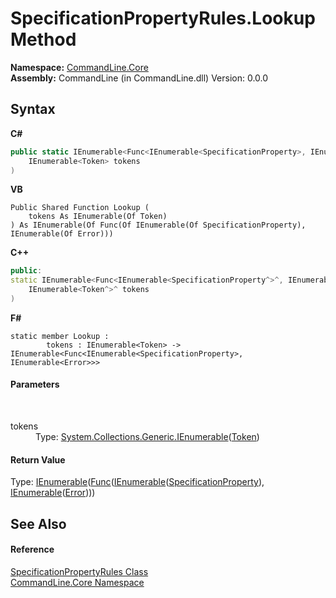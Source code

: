 # SpecificationPropertyRules.Lookup Method 
 

**Namespace:**&nbsp;<a href="N_CommandLine_Core">CommandLine.Core</a><br />**Assembly:**&nbsp;CommandLine (in CommandLine.dll) Version: 0.0.0

## Syntax

**C#**<br />
``` C#
public static IEnumerable<Func<IEnumerable<SpecificationProperty>, IEnumerable<Error>>> Lookup(
	IEnumerable<Token> tokens
)
```

**VB**<br />
``` VB
Public Shared Function Lookup ( 
	tokens As IEnumerable(Of Token)
) As IEnumerable(Of Func(Of IEnumerable(Of SpecificationProperty), IEnumerable(Of Error)))
```

**C++**<br />
``` C++
public:
static IEnumerable<Func<IEnumerable<SpecificationProperty^>^, IEnumerable<Error^>^>^>^ Lookup(
	IEnumerable<Token^>^ tokens
)
```

**F#**<br />
``` F#
static member Lookup : 
        tokens : IEnumerable<Token> -> IEnumerable<Func<IEnumerable<SpecificationProperty>, IEnumerable<Error>>> 

```


#### Parameters
&nbsp;<dl><dt>tokens</dt><dd>Type: <a href="https://docs.microsoft.com/dotnet/api/system.collections.generic.ienumerable-1" target="_blank">System.Collections.Generic.IEnumerable</a>(<a href="T_CommandLine_Core_Token">Token</a>)<br /></dd></dl>

#### Return Value
Type: <a href="https://docs.microsoft.com/dotnet/api/system.collections.generic.ienumerable-1" target="_blank">IEnumerable</a>(<a href="https://docs.microsoft.com/dotnet/api/system.func-2" target="_blank">Func</a>(<a href="https://docs.microsoft.com/dotnet/api/system.collections.generic.ienumerable-1" target="_blank">IEnumerable</a>(<a href="T_CommandLine_Core_SpecificationProperty">SpecificationProperty</a>), <a href="https://docs.microsoft.com/dotnet/api/system.collections.generic.ienumerable-1" target="_blank">IEnumerable</a>(<a href="T_CommandLine_Error">Error</a>)))

## See Also


#### Reference
<a href="T_CommandLine_Core_SpecificationPropertyRules">SpecificationPropertyRules Class</a><br /><a href="N_CommandLine_Core">CommandLine.Core Namespace</a><br />